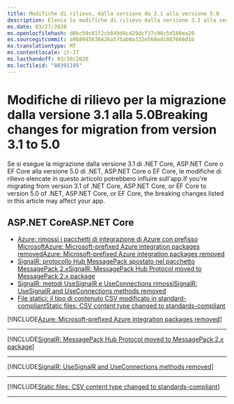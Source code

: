 ```yaml
---
title: Modifiche di rilievo, dalla versione da 3.1 alla versione 5.0
description: Elenca le modifiche di rilievo dalla versione 3.1 alla versione 5.0 di .NET, ASP.NET Core ed EF Core.
ms.date: 03/27/2020
ms.openlocfilehash: d0bc59c01f2cb849d4c429dcf37c98c5d180ea20
ms.sourcegitcommit: a9b8945630426a575ab0a332e568edc807666d1b
ms.translationtype: MT
ms.contentlocale: it-IT
ms.lasthandoff: 03/30/2020
ms.locfileid: "80391195"
---
```

# <a name="breaking-changes-for-migration-from-version-31-to-50"></a><span data-ttu-id="d422c-103">Modifiche di rilievo per la migrazione dalla versione 3.1 alla 5.0</span><span class="sxs-lookup"><span data-stu-id="d422c-103">Breaking changes for migration from version 3.1 to 5.0</span></span>

<span data-ttu-id="d422c-104">Se si esegue la migrazione dalla versione 3.1 di .NET Core, ASP.NET Core o EF Core alla versione 5.0 di .NET, ASP.NET Core o EF Core, le modifiche di rilievo elencate in questo articolo potrebbero influire sull'app.</span><span class="sxs-lookup"><span data-stu-id="d422c-104">If you're migrating from version 3.1 of .NET Core, ASP.NET Core, or EF Core to version 5.0 of .NET, ASP.NET Core, or EF Core, the breaking changes listed in this article may affect your app.</span></span>

## <a name="aspnet-core"></a><span data-ttu-id="d422c-105">ASP.NET Core</span><span class="sxs-lookup"><span data-stu-id="d422c-105">ASP.NET Core</span></span>

- [<span data-ttu-id="d422c-106">Azure: rimossi i pacchetti di integrazione di Azure con prefisso MicrosoftAzure: Microsoft-prefixed Azure integration packages removed</span><span class="sxs-lookup"><span data-stu-id="d422c-106">Azure: Microsoft-prefixed Azure integration packages removed</span></span>](#azure-microsoft-prefixed-azure-integration-packages-removed)
- [<span data-ttu-id="d422c-107">SignalR: protocollo Hub MessagePack spostato nel pacchetto MessagePack 2.x</span><span class="sxs-lookup"><span data-stu-id="d422c-107">SignalR: MessagePack Hub Protocol moved to MessagePack 2.x package</span></span>](#signalr-messagepack-hub-protocol-moved-to-messagepack-2x-package)
- [<span data-ttu-id="d422c-108">SignalR: metodi UseSignalR e UseConnections rimossi</span><span class="sxs-lookup"><span data-stu-id="d422c-108">SignalR: UseSignalR and UseConnections methods removed</span></span>](#signalr-usesignalr-and-useconnections-methods-removed)
- [<span data-ttu-id="d422c-109">File statici: il tipo di contenuto CSV modificato in standard-compliant</span><span class="sxs-lookup"><span data-stu-id="d422c-109">Static files: CSV content type changed to standards-compliant</span></span>](#static-files-csv-content-type-changed-to-standards-compliant)

[!INCLUDE[Azure: Microsoft-prefixed Azure integration packages removed](~/includes/core-changes/aspnetcore/5.0/azure-integration-packages-removed.md)]

***

[!INCLUDE[SignalR: MessagePack Hub Protocol moved to MessagePack 2.x package](~/includes/core-changes/aspnetcore/5.0/signalr-messagepack-package.md)]

***

[!INCLUDE[SignalR: UseSignalR and UseConnections methods removed](~/includes/core-changes/aspnetcore/5.0/signalr-usesignalr-useconnections-removed.md)]

***

[!INCLUDE[Static files: CSV content type changed to standards-compliant](~/includes/core-changes/aspnetcore/5.0/static-files-csv-content-type-changed.md)]

***
